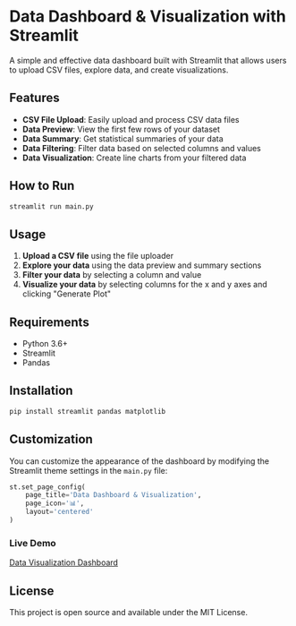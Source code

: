 # Data Dashboard & Visualization with Streamlit

A simple and effective data dashboard built with Streamlit that allows users to upload CSV files, explore data, and create visualizations.

## Features

- **CSV File Upload**: Easily upload and process CSV data files
- **Data Preview**: View the first few rows of your dataset
- **Data Summary**: Get statistical summaries of your data
- **Data Filtering**: Filter data based on selected columns and values
- **Data Visualization**: Create line charts from your filtered data

## How to Run

```bash
streamlit run main.py
```

## Usage

1. **Upload a CSV file** using the file uploader
2. **Explore your data** using the data preview and summary sections
3. **Filter your data** by selecting a column and value
4. **Visualize your data** by selecting columns for the x and y axes and clicking "Generate Plot"

## Requirements

- Python 3.6+
- Streamlit
- Pandas

## Installation

```bash
pip install streamlit pandas matplotlib
```

## Customization

You can customize the appearance of the dashboard by modifying the Streamlit theme settings in the `main.py` file:

```python
st.set_page_config(
    page_title='Data Dashboard & Visualization',
    page_icon='📊',
    layout='centered'
)
```

### Live Demo
[Data Visualization Dashboard](https://datavisualizationdashboard-osamabinadnan.streamlit.app/)

## License

This project is open source and available under the MIT License.
